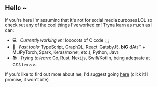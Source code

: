 ## Hello ~

If you're here I'm assuming that it's not for social media purposes LOL so check out any of the cool things I've worked on! Tryna learn as much as I can: 
- 💻 &nbsp; *Currently working on:* looooots of C code ;_;
- 🔨 &nbsp; *Past tools:* TypeScript, GraphQL, React, GatsbyJS, **biG** dAta™ + ML(PyTorch, Spark, Keras/mxnet, etc.), Python, Java
- 📚 &nbsp; *Trying to learn:* Go, Rust, Next.js, Swift/Kotlin, being adequate at CSS l m a o

If you'd like to find out more about me, I'd suggest going [here](https://orangejuicetin.com) (click it! I promise, it won't bite)
<!--
**orangejuicetin/orangejuicetin** is a ✨ _special_ ✨ repository because its `README.md` (this file) appears on your GitHub profile.

Here are some ideas to get you started:

- 🔭 I’m currently working on ...
- 🌱 I’m currently learning ...
- 👯 I’m looking to collaborate on ...
- 🤔 I’m looking for help with ...
- 💬 Ask me about ...
- 📫 How to reach me: ...
- 😄 Pronouns: ...
- ⚡ Fun fact: ...
-->
